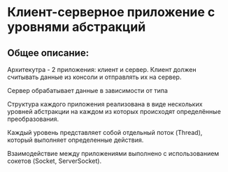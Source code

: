 # Клиент-серверное приложение с уровнями абстракций

## Общее описание:
Архитекутра - 2 приложения: клиент и сервер.
Клиент должен считывать данные из консоли и отправлять их на сервер. 

Сервер обрабатывает данные в зависимости от типа

Структура каждого приложения реализована в виде нескольких уровней абстракции на каждом из которых происходят определённые преобразования.

Каждый уровень представляет собой отдельный поток (Thread), который выполняет определенные действия.

Взаимодействие между приложениями выполнено с использованием сокетов (Socket, ServerSocket).